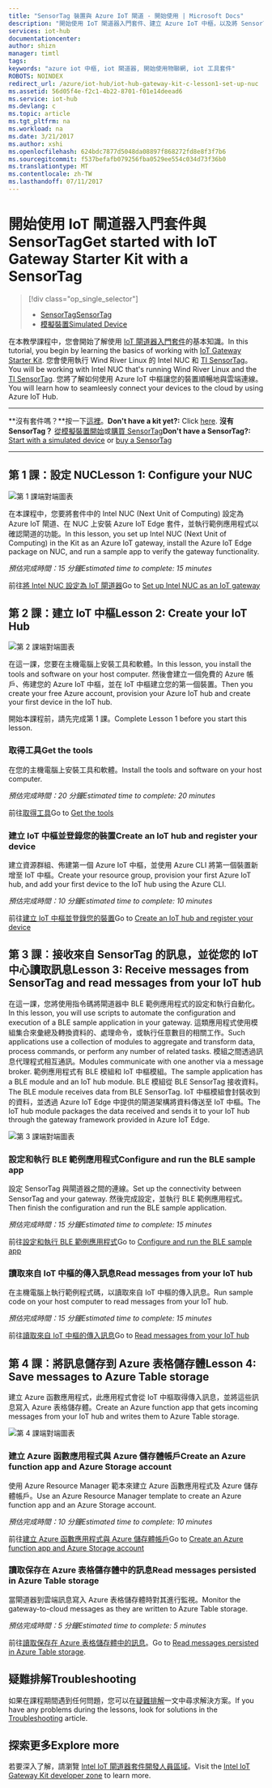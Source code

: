 ```yaml
---
title: "SensorTag 裝置與 Azure IoT 閘道 - 開始使用 | Microsoft Docs"
description: "開始使用 IoT 閘道器入門套件、建立 Azure IoT 中樞，以及將 SensorTag 和閘道器連接到 IoT 中樞"
services: iot-hub
documentationcenter: 
author: shizn
manager: timtl
tags: 
keywords: "azure iot 中樞, iot 閘道器, 開始使用物聯網, iot 工具套件"
ROBOTS: NOINDEX
redirect_url: /azure/iot-hub/iot-hub-gateway-kit-c-lesson1-set-up-nuc
ms.assetid: 56d05f4e-f2c1-4b22-8701-f01e14deead6
ms.service: iot-hub
ms.devlang: c
ms.topic: article
ms.tgt_pltfrm: na
ms.workload: na
ms.date: 3/21/2017
ms.author: xshi
ms.openlocfilehash: 624bdc7877d5048da08897f868272fd8e8f3f7b6
ms.sourcegitcommit: f537befafb079256fba0529ee554c034d73f36b0
ms.translationtype: MT
ms.contentlocale: zh-TW
ms.lasthandoff: 07/11/2017
---
```

# <a name="get-started-with-iot-gateway-starter-kit-with-a-sensortag"></a><span data-ttu-id="936ed-104">開始使用 IoT 閘道器入門套件與 SensorTag</span><span class="sxs-lookup"><span data-stu-id="936ed-104">Get started with IoT Gateway Starter Kit with a SensorTag</span></span>

> [!div class="op_single_selector"]
> * [<span data-ttu-id="936ed-105">SensorTag</span><span class="sxs-lookup"><span data-stu-id="936ed-105">SensorTag</span></span>](iot-hub-gateway-kit-c-get-started.md)
> * [<span data-ttu-id="936ed-106">模擬裝置</span><span class="sxs-lookup"><span data-stu-id="936ed-106">Simulated Device</span></span>](iot-hub-gateway-kit-c-sim-get-started.md)

<span data-ttu-id="936ed-107">在本教學課程中，您會開始了解使用 [IoT 閘道器入門套件](https://aka.ms/gateway-kit)的基本知識。</span><span class="sxs-lookup"><span data-stu-id="936ed-107">In this tutorial, you begin by learning the basics of working with [IoT Gateway Starter Kit](https://aka.ms/gateway-kit).</span></span> <span data-ttu-id="936ed-108">您會使用執行 Wind River Linux 的 Intel NUC 和 [TI SensorTag](http://www.ti.com/ww/en/wireless_connectivity/sensortag2015/index.html#main)。</span><span class="sxs-lookup"><span data-stu-id="936ed-108">You will be working with Intel NUC that's running Wind River Linux and the [TI SensorTag](http://www.ti.com/ww/en/wireless_connectivity/sensortag2015/index.html#main).</span></span> <span data-ttu-id="936ed-109">您將了解如何使用 Azure IoT 中樞讓您的裝置順暢地與雲端連線。</span><span class="sxs-lookup"><span data-stu-id="936ed-109">You will learn how to seamleesly connect your devices to the cloud by using Azure IoT Hub.</span></span>

***
<span data-ttu-id="936ed-110">**沒有套件嗎？**按一下[這裡](https://aka.ms/gateway-kit)。</span><span class="sxs-lookup"><span data-stu-id="936ed-110">**Don't have a kit yet?:** Click [here](https://aka.ms/gateway-kit).</span></span> <span data-ttu-id="936ed-111">**沒有 SensorTag？** [從模擬裝置開始](iot-hub-gateway-kit-c-sim-get-started.md)或[購買 SensorTag](http://www.ti.com/ww/en/wireless_connectivity/sensortag2015/?INTC=SensorTag&HQS=sensortag)</span><span class="sxs-lookup"><span data-stu-id="936ed-111">**Don't have a SensorTag?:** [Start with a simulated device](iot-hub-gateway-kit-c-sim-get-started.md) or [buy a SensorTag](http://www.ti.com/ww/en/wireless_connectivity/sensortag2015/?INTC=SensorTag&HQS=sensortag)</span></span>
***

## <a name="lesson-1-configure-your-nuc"></a><span data-ttu-id="936ed-112">第 1 課：設定 NUC</span><span class="sxs-lookup"><span data-stu-id="936ed-112">Lesson 1: Configure your NUC</span></span>
![第 1 課端對端圖表](media/iot-hub-gateway-kit-lessons/e2e-lesson1.png)

<span data-ttu-id="936ed-114">在本課程中，您要將套件中的 Intel NUC (Next Unit of Computing) 設定為 Azure IoT 閘道、在 NUC 上安裝 Azure IoT Edge 套件，並執行範例應用程式以確認閘道的功能。</span><span class="sxs-lookup"><span data-stu-id="936ed-114">In this lesson, you set up Intel NUC (Next Unit of Computing) in the Kit as an Azure IoT gateway, install the Azure IoT Edge package on NUC, and run a sample app to verify the gateway functionality.</span></span>

<span data-ttu-id="936ed-115">*預估完成時間：15 分鐘*</span><span class="sxs-lookup"><span data-stu-id="936ed-115">*Estimated time to complete: 15 minutes*</span></span>

<span data-ttu-id="936ed-116">前往[將 Intel NUC 設定為 IoT 閘道器](iot-hub-gateway-kit-c-lesson1-set-up-nuc.md)</span><span class="sxs-lookup"><span data-stu-id="936ed-116">Go to [Set up Intel NUC as an IoT gateway](iot-hub-gateway-kit-c-lesson1-set-up-nuc.md)</span></span>

## <a name="lesson-2-create-your-iot-hub"></a><span data-ttu-id="936ed-117">第 2 課：建立 IoT 中樞</span><span class="sxs-lookup"><span data-stu-id="936ed-117">Lesson 2: Create your IoT Hub</span></span>
![第 2 課端對端圖表](media/iot-hub-gateway-kit-lessons/e2e-lesson2.png)

<span data-ttu-id="936ed-119">在這一課，您要在主機電腦上安裝工具和軟體。</span><span class="sxs-lookup"><span data-stu-id="936ed-119">In this lesson, you install the tools and software on your host computer.</span></span> <span data-ttu-id="936ed-120">然後會建立一個免費的 Azure 帳戶、佈建您的 Azure IoT 中樞，並在 IoT 中樞建立您的第一個裝置。</span><span class="sxs-lookup"><span data-stu-id="936ed-120">Then you create your free Azure account, provision your Azure IoT hub and create your first device in the IoT hub.</span></span>

<span data-ttu-id="936ed-121">開始本課程前，請先完成第 1 課。</span><span class="sxs-lookup"><span data-stu-id="936ed-121">Complete Lesson 1 before you start this lesson.</span></span>

### <a name="get-the-tools"></a><span data-ttu-id="936ed-122">取得工具</span><span class="sxs-lookup"><span data-stu-id="936ed-122">Get the tools</span></span>
<span data-ttu-id="936ed-123">在您的主機電腦上安裝工具和軟體。</span><span class="sxs-lookup"><span data-stu-id="936ed-123">Install the tools and software on your host computer.</span></span>

<span data-ttu-id="936ed-124">*預估完成時間：20 分鐘*</span><span class="sxs-lookup"><span data-stu-id="936ed-124">*Estimated time to complete: 20 minutes*</span></span>

<span data-ttu-id="936ed-125">前往[取得工具](iot-hub-gateway-kit-c-lesson2-get-the-tools-win32.md)</span><span class="sxs-lookup"><span data-stu-id="936ed-125">Go to [Get the tools](iot-hub-gateway-kit-c-lesson2-get-the-tools-win32.md)</span></span>

### <a name="create-an-iot-hub-and-register-your-device"></a><span data-ttu-id="936ed-126">建立 IoT 中樞並登錄您的裝置</span><span class="sxs-lookup"><span data-stu-id="936ed-126">Create an IoT hub and register your device</span></span>
<span data-ttu-id="936ed-127">建立資源群組、佈建第一個 Azure IoT 中樞，並使用 Azure CLI 將第一個裝置新增至 IoT 中樞。</span><span class="sxs-lookup"><span data-stu-id="936ed-127">Create your resource group, provision your first Azure IoT hub, and add your first device to the IoT hub using the Azure CLI.</span></span>

<span data-ttu-id="936ed-128">*預估完成時間：10 分鐘*</span><span class="sxs-lookup"><span data-stu-id="936ed-128">*Estimated time to complete: 10 minutes*</span></span>

<span data-ttu-id="936ed-129">前往[建立 IoT 中樞並登錄您的裝置](iot-hub-gateway-kit-c-lesson2-register-device.md)</span><span class="sxs-lookup"><span data-stu-id="936ed-129">Go to [Create an IoT hub and register your device](iot-hub-gateway-kit-c-lesson2-register-device.md)</span></span>

## <a name="lesson-3-receive-messages-from-sensortag-and-read-messages-from-your-iot-hub"></a><span data-ttu-id="936ed-130">第 3 課︰接收來自 SensorTag 的訊息，並從您的 IoT 中心讀取訊息</span><span class="sxs-lookup"><span data-stu-id="936ed-130">Lesson 3: Receive messages from SensorTag and read messages from your IoT hub</span></span>
<span data-ttu-id="936ed-131">在這一課，您將使用指令碼將閘道器中 BLE 範例應用程式的設定和執行自動化。</span><span class="sxs-lookup"><span data-stu-id="936ed-131">In this lesson, you will use scripts to automate the configuration and execution of a BLE sample application in your gateway.</span></span> <span data-ttu-id="936ed-132">這類應用程式使用模組集合來彙總及轉換資料的、處理命令，或執行任意數目的相關工作。</span><span class="sxs-lookup"><span data-stu-id="936ed-132">Such applications use a collection of modules to aggregate and transform data, process commands, or perform any number of related tasks.</span></span> <span data-ttu-id="936ed-133">模組之間透過訊息代理程式相互通訊。</span><span class="sxs-lookup"><span data-stu-id="936ed-133">Modules communicate with one another via a message broker.</span></span> <span data-ttu-id="936ed-134">範例應用程式有 BLE 模組和 IoT 中樞模組。</span><span class="sxs-lookup"><span data-stu-id="936ed-134">The sample application has a BLE module and an IoT hub module.</span></span> <span data-ttu-id="936ed-135">BLE 模組從 BLE SensorTag 接收資料。</span><span class="sxs-lookup"><span data-stu-id="936ed-135">The BLE module receives data from BLE SensorTag.</span></span> <span data-ttu-id="936ed-136">IoT 中樞模組會封裝收到的資料，並透過 Azure IoT Edge 中提供的閘道架構將資料傳送至 IoT 中樞。</span><span class="sxs-lookup"><span data-stu-id="936ed-136">The IoT hub module packages the data received and sends it to your IoT hub through the gateway framework provided in Azure IoT Edge.</span></span>

![第 3 課端對端圖表](media/iot-hub-gateway-kit-lessons/e2e-lesson3.png)

### <a name="configure-and-run-the-ble-sample-app"></a><span data-ttu-id="936ed-138">設定和執行 BLE 範例應用程式</span><span class="sxs-lookup"><span data-stu-id="936ed-138">Configure and run the BLE sample app</span></span>
<span data-ttu-id="936ed-139">設定 SensorTag 與閘道器之間的連線。</span><span class="sxs-lookup"><span data-stu-id="936ed-139">Set up the connectivity between SensorTag and your gateway.</span></span> <span data-ttu-id="936ed-140">然後完成設定，並執行 BLE 範例應用程式。</span><span class="sxs-lookup"><span data-stu-id="936ed-140">Then finish the configuration and run the BLE sample application.</span></span>

<span data-ttu-id="936ed-141">*預估完成時間：15 分鐘*</span><span class="sxs-lookup"><span data-stu-id="936ed-141">*Estimated time to complete: 15 minutes*</span></span>

<span data-ttu-id="936ed-142">前往[設定和執行 BLE 範例應用程式](iot-hub-gateway-kit-c-lesson3-configure-ble-app.md)</span><span class="sxs-lookup"><span data-stu-id="936ed-142">Go to [Configure and run the BLE sample app](iot-hub-gateway-kit-c-lesson3-configure-ble-app.md)</span></span>

### <a name="read-messages-from-your-iot-hub"></a><span data-ttu-id="936ed-143">讀取來自 IoT 中樞的傳入訊息</span><span class="sxs-lookup"><span data-stu-id="936ed-143">Read messages from your IoT hub</span></span>
<span data-ttu-id="936ed-144">在主機電腦上執行範例程式碼，以讀取來自 IoT 中樞的傳入訊息。</span><span class="sxs-lookup"><span data-stu-id="936ed-144">Run sample code on your host computer to read messages from your IoT hub.</span></span>

<span data-ttu-id="936ed-145">*預估完成時間：15 分鐘*</span><span class="sxs-lookup"><span data-stu-id="936ed-145">*Estimated time to complete: 15 minutes*</span></span>

<span data-ttu-id="936ed-146">前往[讀取來自 IoT 中樞的傳入訊息](iot-hub-gateway-kit-c-lesson3-read-messages-from-hub.md)</span><span class="sxs-lookup"><span data-stu-id="936ed-146">Go to [Read messages from your IoT hub](iot-hub-gateway-kit-c-lesson3-read-messages-from-hub.md)</span></span>

## <a name="lesson-4-save-messages-to-azure-table-storage"></a><span data-ttu-id="936ed-147">第 4 課︰將訊息儲存到 Azure 表格儲存體</span><span class="sxs-lookup"><span data-stu-id="936ed-147">Lesson 4: Save messages to Azure Table storage</span></span>
<span data-ttu-id="936ed-148">建立 Azure 函數應用程式，此應用程式會從 IoT 中樞取得傳入訊息，並將這些訊息寫入 Azure 表格儲存體。</span><span class="sxs-lookup"><span data-stu-id="936ed-148">Create an Azure function app that gets incoming messages from your IoT hub and writes them to Azure Table storage.</span></span>

![第 4 課端對端圖表](media/iot-hub-gateway-kit-lessons/e2e-lesson4.png)

### <a name="create-an-azure-function-app-and-azure-storage-account"></a><span data-ttu-id="936ed-150">建立 Azure 函數應用程式與 Azure 儲存體帳戶</span><span class="sxs-lookup"><span data-stu-id="936ed-150">Create an Azure function app and Azure Storage account</span></span>
<span data-ttu-id="936ed-151">使用 Azure Resource Manager 範本來建立 Azure 函數應用程式及 Azure 儲存體帳戶。</span><span class="sxs-lookup"><span data-stu-id="936ed-151">Use an Azure Resource Manager template to create an Azure function app and an Azure Storage account.</span></span>

<span data-ttu-id="936ed-152">*預估完成時間：10 分鐘*</span><span class="sxs-lookup"><span data-stu-id="936ed-152">*Estimated time to complete: 10 minutes*</span></span>

<span data-ttu-id="936ed-153">前往[建立 Azure 函數應用程式與 Azure 儲存體帳戶](iot-hub-gateway-kit-c-lesson4-deploy-resource-manager-template.md)</span><span class="sxs-lookup"><span data-stu-id="936ed-153">Go to [Create an Azure function app and Azure Storage account](iot-hub-gateway-kit-c-lesson4-deploy-resource-manager-template.md)</span></span>

### <a name="read-messages-persisted-in-azure-table-storage"></a><span data-ttu-id="936ed-154">讀取保存在 Azure 表格儲存體中的訊息</span><span class="sxs-lookup"><span data-stu-id="936ed-154">Read messages persisted in Azure Table storage</span></span>
<span data-ttu-id="936ed-155">當閘道器到雲端訊息寫入 Azure 表格儲存體時對其進行監視。</span><span class="sxs-lookup"><span data-stu-id="936ed-155">Monitor the gateway-to-cloud messages as they are written to Azure Table storage.</span></span>

<span data-ttu-id="936ed-156">*預估完成時間：5 分鐘*</span><span class="sxs-lookup"><span data-stu-id="936ed-156">*Estimated time to complete: 5 minutes*</span></span>

<span data-ttu-id="936ed-157">前往[讀取保存在 Azure 表格儲存體中的訊息](iot-hub-gateway-kit-c-lesson4-read-table-storage.md)。</span><span class="sxs-lookup"><span data-stu-id="936ed-157">Go to [Read messages persisted in Azure Table storage](iot-hub-gateway-kit-c-lesson4-read-table-storage.md).</span></span>

## <a name="troubleshooting"></a><span data-ttu-id="936ed-158">疑難排解</span><span class="sxs-lookup"><span data-stu-id="936ed-158">Troubleshooting</span></span>
<span data-ttu-id="936ed-159">如果在課程期間遇到任何問題，您可以在[疑難排解](iot-hub-gateway-kit-c-troubleshooting.md)一文中尋求解決方案。</span><span class="sxs-lookup"><span data-stu-id="936ed-159">If you have any problems during the lessons, look for solutions in the [Troubleshooting](iot-hub-gateway-kit-c-troubleshooting.md) article.</span></span>

## <a name="explore-more"></a><span data-ttu-id="936ed-160">探索更多</span><span class="sxs-lookup"><span data-stu-id="936ed-160">Explore more</span></span>
<span data-ttu-id="936ed-161">若要深入了解，請瀏覽 [Intel IoT 閘道器套件開發人員區域](http://software.intel.com/iot/microsoft-azure)。</span><span class="sxs-lookup"><span data-stu-id="936ed-161">Visit the [Intel IoT Gateway Kit developer zone](http://software.intel.com/iot/microsoft-azure) to learn more.</span></span>
